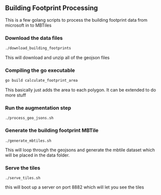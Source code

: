 ## Building Footprint Processing

This is a few golang scripts to process the building footprint data from microsoft
in to MBTiles

### Download the data files

```bash
./download_building_footprints
```

This will download and unzip all of the geojson files

### Compiling the go executable

```bash
go build calculate_footprint_area
```

This basically just adds the area to each polygon. It can be extended to do more stuff

### Run the augmentation step

```
./process_geo_jsons.sh
```

### Generate the building footprint MBTile

```
./generate_mbtiles.sh
```

This will loop through the geojsons and generate the mbtile dataset which will be placed
in the data folder.

### Serve the tiles

```
./serve_tiles.sh
```

this will boot up a server on port 8882 which will let you see the tiles

